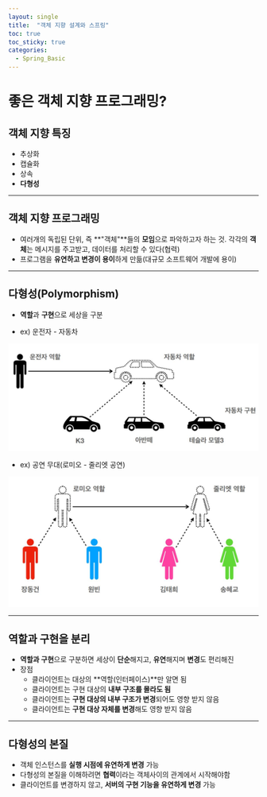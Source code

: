 ```yaml
---
layout: single
title:  "객체 지향 설계와 스프링"
toc: true
toc_sticky: true
categories:
  - Spring_Basic
---
```


#  좋은 객체 지향 프로그래밍?



## 객체 지향 특징

- 추상화
- 캡슐화
- 상속
- **다형성**



---

## 객체 지향 프로그래밍



- 여러개의 독립된 단위, 즉 **"객체"**들의 **모임**으로 파악하고자 하는 것. 각각의 **객체**는 메시지를 주고받고, 데이터를 처리할 수 있다(협력)
- 프로그램을 **유연하고 변경이 용이**하게 만듦(대규모 소프트웨어 개발에 용이)

---

## 다형성(Polymorphism)



- **역할**과 **구현**으로 세상을 구분



- ex) 운전자 - 자동차

![](/assets/images/2022-02-08-goodOOP/1.JPG)  



- ex) 공연 무대(로미오 - 줄리엣 공연)

![](/assets/images/2022-02-08-goodOOP/2.JPG)

---



## 역할과 구현을 분리



- **역할과 구현**으로 구분하면 세상이 **단순**해지고, **유연**해지며 **변경**도 편리해진
- 장점
  - 클라이언트는 대상의 **역할(인터페이스)**만 알면 됨
  - 클라이언트는 구현 대상의 **내부 구조를 몰라도 됨**
  - 클라이언트는 **구현 대상의 내부 구조가 변경**되어도 영향 받지 않음
  - 클라이언트는 **구현 대상 자체를 변경**해도 영향 받지 않음

---



## 다형성의 본질



- 객체 인스턴스를 **실행 시점에 유연하게 변경** 가능
- 다형성의 본질을 이해하려면 **협력**이라는 객체사이의 관계에서 시작해야함
- 클라이언트를 변경하지 않고, **서버의 구현 기능을 유연하게 변경** 가능
